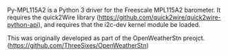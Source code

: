 Py-MPL115A2 is a Python 3 driver for the Freescale MPL115A2 barometer. It requires the quick2Wire library (https://github.com/quick2wire/quick2wire-python-api), and requires that the i2c-dev kernel module be loaded.

This was originally developed as part of the OpenWeatherStn preojct. (https://github.com/ThreeSixes/OpenWeatherStn)
